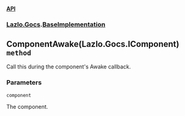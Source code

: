 #### [API](./API.md 'API')
### [Lazlo.Gocs](./API.md#Lazlo-Gocs 'Lazlo.Gocs').[BaseImplementation](./Lazlo-Gocs-BaseImplementation.md 'Lazlo.Gocs.BaseImplementation')
## ComponentAwake(Lazlo.Gocs.IComponent) `method`
Call this during the component's Awake callback.
### Parameters

<a name='Lazlo-Gocs-BaseImplementation-ComponentAwake(Lazlo-Gocs-IComponent)-component'></a>
`component`

The component.

